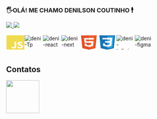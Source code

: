 <div>
<h3> 🖐OLÁ! ME CHAMO DENILSON COUTINHO 🕴</h3>
</div>
<div align="left" dir="auto"> 	
  <a href="https://github.com/DenilsonCoutinho">
  <img height="180em" src="https://github-readme-stats.vercel.app/api/top-langs/?username=DenilsonCoutinho&amp;layout=compact&amp;langs_count=7&amp;theme=tokyonight](https://github-readme-stats.vercel.app/api/top-langs/?username=DenilsonCoutinho&hide_progress=true)" style="max-width: 100%;">
    <img height="180em" src="https://github-readme-stats.vercel.app/api?username=DenilsonCoutinho&amp;show_icons=true&amp;theme=tokyonight&amp;include_all_commits=true&amp;count_private=true](https://github-readme-stats.vercel.app/api?username=DenilsonCoutinho&show_icons=true&theme=radical)" style="max-width: 100%;">
</a>
 </div>
<div dir="auto"><br>
  <img align="left" alt="deni-Js" height="40" width="50" src="https://raw.githubusercontent.com/devicons/devicon/master/icons/javascript/javascript-plain.svg" style="max-width: 100%;">
  <img  align="left" alt="deni-Tp" height="40" width="50" src="https://cdn.jsdelivr.net/gh/devicons/devicon/icons/typescript/typescript-original.svg" /> 
  <img align="left"  alt="deni-react" height="40" width="50" src="https://cdn.jsdelivr.net/gh/devicons/devicon/icons/react/react-original.svg" />
  <img align="left"  alt="deni-next" height="40" width="50" style="max-width:100%" src="https://cdn.jsdelivr.net/gh/devicons/devicon/icons/nextjs/nextjs-original-wordmark.svg"/> 
  <img align="left" alt="deni-HTML" height="40" width="50" src="https://raw.githubusercontent.com/devicons/devicon/master/icons/html5/html5-original.svg" style="max-width: 100%;">
  <img align="left" alt="deni-CSS" height="40" width="50" src="https://raw.githubusercontent.com/devicons/devicon/master/icons/css3/css3-original.svg" style="max-width: 100%;">
  <img align="left"  alt="deni-tailwind" height="40" width="50"  src="https://cdn.jsdelivr.net/gh/devicons/devicon/icons/tailwindcss/tailwindcss-plain.svg" />
  <img align="left"  alt="deni-figma" height="40" width="50"  src="https://cdn.jsdelivr.net/gh/devicons/devicon/icons/figma/figma-original.svg" />                 
</div>
<br/> <br/> <br/> 
<h2>Contatos</h2>
<div dir="auto">
<a href="https://www.linkedin.com/in/denilson-c-silva" target="_blank"><img height="90" width="90" src="https://github.com/DenilsonCoutinho/DenilsonCoutinho/assets/94764138/cbd5aefa-0edd-40d0-a75a-49e05d00bb0a" /></a>
</div>


